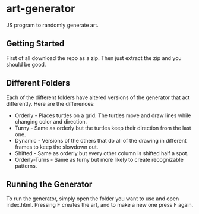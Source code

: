 # art-generator
JS program to randomly generate art.

## Getting Started
First of all download the repo as a zip. Then just extract the zip and you should be good.

## Different Folders
Each of the different folders have altered versions of the generator that act differently. Here are the differences:
 * Orderly - Places turtles on a grid. The turtles move and draw lines while changing color and direction.
 * Turny - Same as orderly but the turtles keep their direction from the last one.
 * Dynamic - Versions of the others that do all of the drawing in different frames to keep the slowdown out.
 * Shifted - Same as orderly but every other column is shifted half a spot.
 * Orderly-Turns - Same as turny but more likely to create recognizable patterns.
 
## Running the Generator
To run the generator, simply open the folder you want to use and open index.html. Pressing F creates the art, and to make a new one press F again.